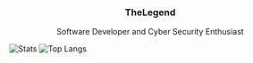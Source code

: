 <h3 align="center">TheLegend</h3>

<p align="center">
  Software Developer and Cyber Security Enthusiast
</p>


![Stats](https://github-readme-stats.vercel.app/api?username=DSKTheLegend&show_icons=true&&hide_border=true&count_private=true&include_all_commits=true)
![Top Langs](https://github-readme-stats.vercel.app/api/top-langs/?username=DSKTheLegend&layout=compact&&hide_border=true&count_private=true&langs_count=10)

